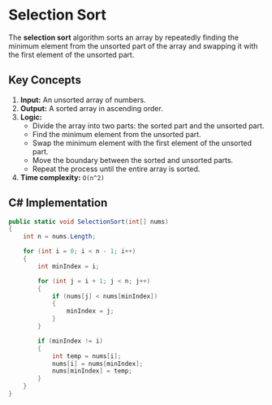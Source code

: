 # Selection Sort

The **selection sort** algorithm sorts an array by repeatedly finding the minimum element from the unsorted part of the array and swapping it with the first element of the unsorted part.

## Key Concepts

1. **Input:** An unsorted array of numbers.
2. **Output:** A sorted array in ascending order.
3. **Logic:**
   - Divide the array into two parts: the sorted part and the unsorted part.
   - Find the minimum element from the unsorted part.
   - Swap the minimum element with the first element of the unsorted part.
   - Move the boundary between the sorted and unsorted parts.
   - Repeat the process until the entire array is sorted.
4. **Time complexity:** `O(n^2)`

## C# Implementation

```csharp
public static void SelectionSort(int[] nums)
{
    int n = nums.Length;

    for (int i = 0; i < n - 1; i++)
    {
        int minIndex = i;

        for (int j = i + 1; j < n; j++)
        {
            if (nums[j] < nums[minIndex])
            {
                minIndex = j;
            }
        }

        if (minIndex != i)
        {
            int temp = nums[i];
            nums[i] = nums[minIndex];
            nums[minIndex] = temp;
        }
    }
}
```

[//]: # (## Solutions)

[//]: # (### ![Easy]&#40;https://img.shields.io/badge/Easy-46c6c2&#41;)

[//]: # (### ![Medium]&#40;https://img.shields.io/badge/Medium-fac31d&#41;)
